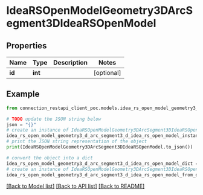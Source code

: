 # IdeaRSOpenModelGeometry3DArcSegment3DIdeaRSOpenModel


## Properties

Name | Type | Description | Notes
------------ | ------------- | ------------- | -------------
**id** | **int** |  | [optional] 

## Example

```python
from connection_restapi_client_poc.models.idea_rs_open_model_geometry3_d_arc_segment3_d_idea_rs_open_model import IdeaRSOpenModelGeometry3DArcSegment3DIdeaRSOpenModel

# TODO update the JSON string below
json = "{}"
# create an instance of IdeaRSOpenModelGeometry3DArcSegment3DIdeaRSOpenModel from a JSON string
idea_rs_open_model_geometry3_d_arc_segment3_d_idea_rs_open_model_instance = IdeaRSOpenModelGeometry3DArcSegment3DIdeaRSOpenModel.from_json(json)
# print the JSON string representation of the object
print(IdeaRSOpenModelGeometry3DArcSegment3DIdeaRSOpenModel.to_json())

# convert the object into a dict
idea_rs_open_model_geometry3_d_arc_segment3_d_idea_rs_open_model_dict = idea_rs_open_model_geometry3_d_arc_segment3_d_idea_rs_open_model_instance.to_dict()
# create an instance of IdeaRSOpenModelGeometry3DArcSegment3DIdeaRSOpenModel from a dict
idea_rs_open_model_geometry3_d_arc_segment3_d_idea_rs_open_model_from_dict = IdeaRSOpenModelGeometry3DArcSegment3DIdeaRSOpenModel.from_dict(idea_rs_open_model_geometry3_d_arc_segment3_d_idea_rs_open_model_dict)
```
[[Back to Model list]](../README.md#documentation-for-models) [[Back to API list]](../README.md#documentation-for-api-endpoints) [[Back to README]](../README.md)


